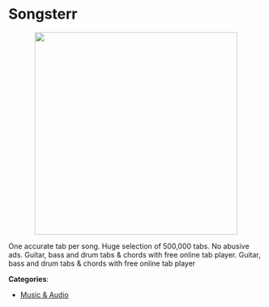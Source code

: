 # Songsterr
<p align="center">
    <img width="400" src="https://raw.githubusercontent.com/apis-list/apis-list/apis/songsterr/logo_256x256.png" />
</p>

One accurate tab per song. Huge selection of 500,000 tabs. No abusive ads.  Guitar, bass and drum tabs & chords with free online tab player. Guitar, bass and drum tabs & chords with free online tab player



**Categories**:
- [Music & Audio](https://github.com/apis-list/apis-list#music-and-audio)




